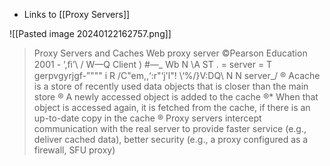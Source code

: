 * Links to [[Proxy Servers]]

![[Pasted image 20240122162757.png]]
> Proxy Servers and Caches Web proxy server ©Pearson Education 2001 - ‘,ﬁ’\ / W—Q Client ) #—_ Wb N \A ST . = server = T gerpvgyrjgf-”""" i R /C"em\,,‘:r"‘j'l"! \‘%/\}V:DQ\\ N N server_/ ® Acache is a store of recently used data objects that is closer than the main store ® A newly accessed object is added to the cache ®* When that object is accessed again, it is fetched from the cache, if there is an up-to-date copy in the cache ® Proxy servers intercept communication with the real server to provide faster service (e.g., deliver cached data), better security (e.g., a proxy configured as a firewall, SFU proxy)